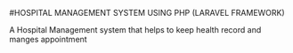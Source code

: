 #HOSPITAL MANAGEMENT SYSTEM USING PHP (LARAVEL FRAMEWORK)

A Hospital Management system that helps to keep health record and manges appointment